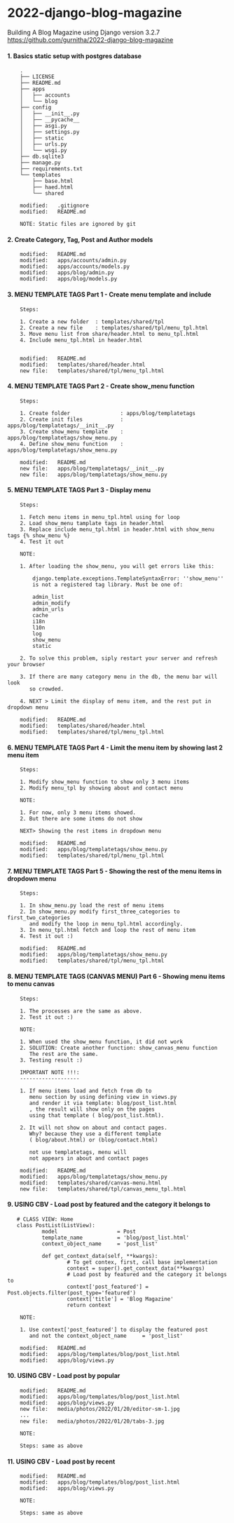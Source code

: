 # 2022-django-blog-magazine
Building A Blog Magazine using Django version 3.2.7
https://github.com/gurnitha/2022-django-blog-magazine



#### 1. Basics static setup with postgres database

        .
        ├── LICENSE
        ├── README.md
        ├── apps
        │   ├── accounts
        │   └── blog
        ├── config
        │   ├── __init__.py
        │   ├── __pycache__
        │   ├── asgi.py
        │   ├── settings.py
        │   ├── static
        │   ├── urls.py
        │   └── wsgi.py
        ├── db.sqlite3
        ├── manage.py
        ├── requirements.txt
        └── templates
            ├── base.html
            ├── haed.html
            └── shared

        modified:   .gitignore
        modified:   README.md

        NOTE: Static files are ignored by git


#### 2. Create Category, Tag, Post and Author models

        modified:   README.md
        modified:   apps/accounts/admin.py
        modified:   apps/accounts/models.py
        modified:   apps/blog/admin.py
        modified:   apps/blog/models.py


#### 3. MENU TEMPLATE TAGS Part 1 - Create menu template and include

        Steps:

        1. Create a new folder  : templates/shared/tpl
        2. Create a new file    : templates/shared/tpl/menu_tpl.html
        3. Move menu list from share/header.html to menu_tpl.html
        4. Include menu_tpl.html in header.html


        modified:   README.md
        modified:   templates/shared/header.html
        new file:   templates/shared/tpl/menu_tpl.html


#### 4. MENU TEMPLATE TAGS Part 2 - Create show_menu function

        Steps:

        1. Create folder                : apps/blog/templatetags
        2. Create init files            : apps/blog/templatetags/__init__.py
        3. Create show_menu template    : apps/blog/templatetags/show_menu.py
        4. Define show_menu function    : apps/blog/templatetags/show_menu.py

        modified:   README.md
        new file:   apps/blog/templatetags/__init__.py
        new file:   apps/blog/templatetags/show_menu.py


#### 5. MENU TEMPLATE TAGS Part 3 - Display menu

        Steps:

        1. Fetch menu items in menu_tpl.html using for loop
        2. Load show_menu tamplate tags in header.html
        3. Replace include menu_tpl.html in header.html with show_menu tags {% show_menu %}
        4. Test it out

        NOTE:

        1. After loading the show_menu, you will get errors like this:

            django.template.exceptions.TemplateSyntaxError: ''show_menu'' 
            is not a registered tag library. Must be one of:

            admin_list
            admin_modify
            admin_urls
            cache
            i18n
            l10n
            log
            show_menu
            static

        2. To solve this problem, siply restart your server and refresh your browser

        3. If there are many category menu in the db, the menu bar will look
           so crowded.

        4. NEXT > Limit the display of menu item, and the rest put in dropdown menu

        modified:   README.md
        modified:   templates/shared/header.html
        modified:   templates/shared/tpl/menu_tpl.html


#### 6. MENU TEMPLATE TAGS Part 4 - Limit the menu item by showing last 2 menu item 

        Steps:

        1. Modify show_menu function to show only 3 menu items
        2. Modify menu_tpl by showing about and contact menu

        NOTE:

        1. For now, only 3 menu items showed.
        2. But there are some items do not show

        NEXT> Showing the rest items in dropdown menu

        modified:   README.md
        modified:   apps/blog/templatetags/show_menu.py
        modified:   templates/shared/tpl/menu_tpl.html


#### 7. MENU TEMPLATE TAGS Part 5 - Showing the rest of the menu items in dropdown menu

        Steps:

        1. In show_menu.py load the rest of menu items
        2. In show_menu.py modify first_three_categories to first_two_categories
           and modify the loop in menu_tpl.html accordingly.
        3. In menu_tpl.html fetch and loop the rest of menu item
        4. Test it out :)

        modified:   README.md
        modified:   apps/blog/templatetags/show_menu.py
        modified:   templates/shared/tpl/menu_tpl.html


#### 8. MENU TEMPLATE TAGS (CANVAS MENU) Part 6 - Showing menu items to menu canvas

        Steps:

        1. The processes are the same as above.
        2. Test it out :)

        NOTE:

        1. When used the show_menu function, it did not work
        2. SOLUTION: Create another function: show_canvas_menu function
           The rest are the same.
        3. Testing result :)

        IMPORTANT NOTE !!!:
        -------------------

        1. If menu items load and fetch from db to
           menu section by using defining view in views.py
           and render it via template: blog/post_list.html 
           , the result will show only on the pages
           using that template ( blog/post_list.html).

        2. It will not show on about and contact pages.
           Why? because they use a different template 
           ( blog/about.html) or (blog/contact.html)

           not use templatetags, menu will
           not appears in about and contact pages

        modified:   README.md
        modified:   apps/blog/templatetags/show_menu.py
        modified:   templates/shared/canvas-menu.html
        new file:   templates/shared/tpl/canvas_menu_tpl.html


#### 9. USING CBV - Load post by featured and the category it belongs to

       # CLASS VIEW: Home
       class PostList(ListView):
               model                   = Post 
               template_name           = 'blog/post_list.html'
               context_object_name     = 'post_list'
       
               def get_context_data(self, **kwargs):
                       # To get contex, first, call base implementation
                       context = super().get_context_data(**kwargs)
                       # Load post by featured and the category it belongs to
                       context['post_featured'] = Post.objects.filter(post_type='featured')
                       context['title'] = 'Blog Magazine'
                       return context
        
        NOTE:

        1. Use context['post_featured'] to display the featured post
           and not the context_object_name     = 'post_list'

        modified:   README.md
        modified:   apps/blog/templates/blog/post_list.html
        modified:   apps/blog/views.py


#### 10. USING CBV - Load post by popular

        modified:   README.md
        modified:   apps/blog/templates/blog/post_list.html
        modified:   apps/blog/views.py
        new file:   media/photos/2022/01/20/editor-sm-1.jpg
        ...
        new file:   media/photos/2022/01/20/tabs-3.jpg

        NOTE:

        Steps: same as above


#### 11. USING CBV - Load post by recent

        modified:   README.md
        modified:   apps/blog/templates/blog/post_list.html
        modified:   apps/blog/views.py

        NOTE:

        Steps: same as above